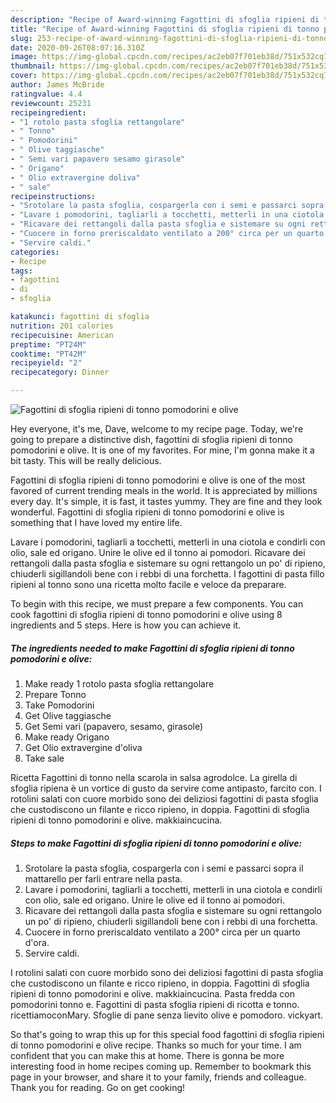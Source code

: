 ```yaml
---
description: "Recipe of Award-winning Fagottini di sfoglia ripieni di tonno pomodorini e olive"
title: "Recipe of Award-winning Fagottini di sfoglia ripieni di tonno pomodorini e olive"
slug: 253-recipe-of-award-winning-fagottini-di-sfoglia-ripieni-di-tonno-pomodorini-e-olive
date: 2020-09-26T08:07:16.310Z
image: https://img-global.cpcdn.com/recipes/ac2eb07f701eb38d/751x532cq70/fagottini-di-sfoglia-ripieni-di-tonno-pomodorini-e-olive-recipe-main-photo.jpg
thumbnail: https://img-global.cpcdn.com/recipes/ac2eb07f701eb38d/751x532cq70/fagottini-di-sfoglia-ripieni-di-tonno-pomodorini-e-olive-recipe-main-photo.jpg
cover: https://img-global.cpcdn.com/recipes/ac2eb07f701eb38d/751x532cq70/fagottini-di-sfoglia-ripieni-di-tonno-pomodorini-e-olive-recipe-main-photo.jpg
author: James McBride
ratingvalue: 4.4
reviewcount: 25231
recipeingredient:
- "1 rotolo pasta sfoglia rettangolare"
- " Tonno"
- " Pomodorini"
- " Olive taggiasche"
- " Semi vari papavero sesamo girasole"
- " Origano"
- " Olio extravergine doliva"
- " sale"
recipeinstructions:
- "Srotolare la pasta sfoglia, cospargerla con i semi e passarci sopra il mattarello per farli entrare nella pasta."
- "Lavare i pomodorini, tagliarli a tocchetti, metterli in una ciotola e condirli con olio, sale ed origano. Unire le olive ed il tonno ai pomodori."
- "Ricavare dei rettangoli dalla pasta sfoglia e sistemare su ogni rettangolo un po&#39; di ripieno, chiuderli sigillandoli bene con i rebbi di una forchetta."
- "Cuocere in forno preriscaldato ventilato a 200° circa per un quarto d&#39;ora."
- "Servire caldi."
categories:
- Recipe
tags:
- fagottini
- di
- sfoglia

katakunci: fagottini di sfoglia 
nutrition: 201 calories
recipecuisine: American
preptime: "PT24M"
cooktime: "PT42M"
recipeyield: "2"
recipecategory: Dinner

---
```



![Fagottini di sfoglia ripieni di tonno pomodorini e olive](https://img-global.cpcdn.com/recipes/ac2eb07f701eb38d/751x532cq70/fagottini-di-sfoglia-ripieni-di-tonno-pomodorini-e-olive-recipe-main-photo.jpg)

Hey everyone, it's me, Dave, welcome to my recipe page. Today, we're going to prepare a distinctive dish, fagottini di sfoglia ripieni di tonno pomodorini e olive. It is one of my favorites. For mine, I'm gonna make it a bit tasty. This will be really delicious.

Fagottini di sfoglia ripieni di tonno pomodorini e olive is one of the most favored of current trending meals in the world. It is appreciated by millions every day. It's simple, it is fast, it tastes yummy. They are fine and they look wonderful. Fagottini di sfoglia ripieni di tonno pomodorini e olive is something that I have loved my entire life.

Lavare i pomodorini, tagliarli a tocchetti, metterli in una ciotola e condirli con olio, sale ed origano. Unire le olive ed il tonno ai pomodori. Ricavare dei rettangoli dalla pasta sfoglia e sistemare su ogni rettangolo un po&#39; di ripieno, chiuderli sigillandoli bene con i rebbi di una forchetta. I fagottini di pasta fillo ripieni al tonno sono una ricetta molto facile e veloce da preparare.


To begin with this recipe, we must prepare a few components. You can cook fagottini di sfoglia ripieni di tonno pomodorini e olive using 8 ingredients and 5 steps. Here is how you can achieve it.

<!--inarticleads1-->

##### The ingredients needed to make Fagottini di sfoglia ripieni di tonno pomodorini e olive:

1. Make ready 1 rotolo pasta sfoglia rettangolare
1. Prepare  Tonno
1. Take  Pomodorini
1. Get  Olive taggiasche
1. Get  Semi vari (papavero, sesamo, girasole)
1. Make ready  Origano
1. Get  Olio extravergine d&#39;oliva
1. Take  sale


Ricetta Fagottini di tonno nella scarola in salsa agrodolce. La girella di sfoglia ripiena è un vortice di gusto da servire come antipasto, farcito con. I rotolini salati con cuore morbido sono dei deliziosi fagottini di pasta sfoglia che custodiscono un filante e ricco ripieno, in doppia. Fagottini di sfoglia ripieni di tonno pomodorini e olive. makkiaincucina. 

<!--inarticleads2-->

##### Steps to make Fagottini di sfoglia ripieni di tonno pomodorini e olive:

1. Srotolare la pasta sfoglia, cospargerla con i semi e passarci sopra il mattarello per farli entrare nella pasta.
1. Lavare i pomodorini, tagliarli a tocchetti, metterli in una ciotola e condirli con olio, sale ed origano. Unire le olive ed il tonno ai pomodori.
1. Ricavare dei rettangoli dalla pasta sfoglia e sistemare su ogni rettangolo un po&#39; di ripieno, chiuderli sigillandoli bene con i rebbi di una forchetta.
1. Cuocere in forno preriscaldato ventilato a 200° circa per un quarto d&#39;ora.
1. Servire caldi.


I rotolini salati con cuore morbido sono dei deliziosi fagottini di pasta sfoglia che custodiscono un filante e ricco ripieno, in doppia. Fagottini di sfoglia ripieni di tonno pomodorini e olive. makkiaincucina. Pasta fredda con pomodorini tonno e. Fagottini di pasta sfoglia ripieni di ricotta e tonno. ricettiamoconMary. Sfoglie di pane senza lievito olive e pomodoro. vickyart. 

So that's going to wrap this up for this special food fagottini di sfoglia ripieni di tonno pomodorini e olive recipe. Thanks so much for your time. I am confident that you can make this at home. There is gonna be more interesting food in home recipes coming up. Remember to bookmark this page in your browser, and share it to your family, friends and colleague. Thank you for reading. Go on get cooking!
